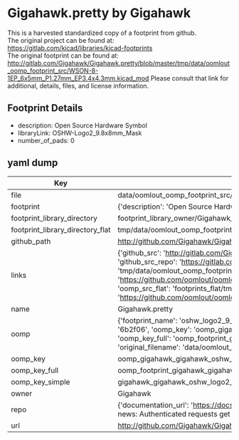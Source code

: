# Gigahawk.pretty by Gigahawk  
This is a harvested standardized copy of a footprint from github.  
The original project can be found at:  
https://gitlab.com/kicad/libraries/kicad-footprints  
The original footprint can be found at:
http://gitlab.com/Gigahawk/Gigahawk.pretty/blob/master/tmp/data/oomlout_oomp_footprint_src/WSON-8-1EP_6x5mm_P1.27mm_EP3.4x4.3mm.kicad_mod
Please consult that link for additional, details, files, and license information.  
## Footprint Details
* description: Open Source Hardware Symbol  
* libraryLink: OSHW-Logo2_9.8x8mm_Mask  
* number_of_pads: 0  
## yaml dump  
| Key | Value |  
| --- | --- |  
| file | data/oomlout_oomp_footprint_src/Gigahawk.pretty/OSHW-Logo2_9.8x8mm_Mask.kicad_mod |  
| footprint | {'description': 'Open Source Hardware Symbol', 'libraryLink': 'OSHW-Logo2_9.8x8mm_Mask', 'number_of_pads': 0} |  
| footprint_library_directory | footprint_library_owner/Gigahawk_Gigahawk.pretty |  
| footprint_library_directory_flat | tmp/data/oomlout_oomp_footprint_src/footprints_flat/gigahawk_gigahawk_oshw_logo2_9_8x8mm_mask/working |  
| github_path | http://github.com/Gigahawk/Gigahawk.pretty/blob/master/tmp/data/oomlout_oomp_footprint_src/OSHW-Logo2_9.8x8mm_Mask.kicad_mod |  
| links | {'github_src': 'http://gitlab.com/Gigahawk/Gigahawk.pretty/blob/master/tmp/data/oomlout_oomp_footprint_src/WSON-8-1EP_6x5mm_P1.27mm_EP3.4x4.3mm.kicad_mod', 'github_src_repo': 'https://gitlab.com/kicad/libraries/kicad-footprints', 'oomp_bot': 'tmp/data/oomlout_oomp_footprint_src/footprints/gigahawk_gigahawk_oshw_logo2_9_8x8mm_mask/working', 'oomp_bot_github': 'https://github.com/oomlout/oomlout_oomp_footprint_bot/tree/main/tmp/data/oomlout_oomp_footprint_src/footprints/gigahawk_gigahawk_oshw_logo2_9_8x8mm_mask/working', 'oomp_src_flat': 'footprints_flat/tmp/data/oomlout_oomp_footprint_src/footprints_flat/gigahawk_gigahawk_oshw_logo2_9_8x8mm_mask/working', 'oomp_src_flat_github': 'https://github.com/oomlout/oomlout_oomp_footprint_src/tree/main/tmp/data/oomlout_oomp_footprint_src/footprints_flat/gigahawk_gigahawk_oshw_logo2_9_8x8mm_mask/working'} |  
| name | Gigahawk.pretty |  
| oomp | {'footprint_name': 'oshw_logo2_9_8x8mm_mask', 'library_name': 'gigahawk', 'md5': '6b2f060fdf9287a6ba1ab4a236690f64', 'md5_10': '6b2f060fdf', 'md5_5': '6b2f0', 'md5_6': '6b2f06', 'oomp_key': 'oomp_gigahawk_gigahawk_oshw_logo2_9_8x8mm_mask', 'oomp_key_extra': 'oomp_footprint_gigahawk_gigahawk_oshw_logo2_9_8x8mm_mask', 'oomp_key_full': 'oomp_footprint_gigahawk_gigahawk_oshw_logo2_9_8x8mm_mask_6b2f06', 'oomp_key_simple': 'gigahawk_gigahawk_oshw_logo2_9_8x8mm_mask', 'original_filename': 'data/oomlout_oomp_footprint_src/Gigahawk.pretty/OSHW-Logo2_9.8x8mm_Mask.kicad_mod', 'owner_name': 'gigahawk'} |  
| oomp_key | oomp_gigahawk_gigahawk_oshw_logo2_9_8x8mm_mask |  
| oomp_key_full | oomp_footprint_gigahawk_gigahawk_oshw_logo2_9_8x8mm_mask |  
| oomp_key_simple | gigahawk_gigahawk_oshw_logo2_9_8x8mm_mask |  
| owner | Gigahawk |  
| repo | {'documentation_url': 'https://docs.github.com/rest/overview/resources-in-the-rest-api#rate-limiting', 'message': "API rate limit exceeded for 84.66.142.224. (But here's the good news: Authenticated requests get a higher rate limit. Check out the documentation for more details.)"} |  
| url | http://github.com/Gigahawk/Gigahawk.pretty |  

